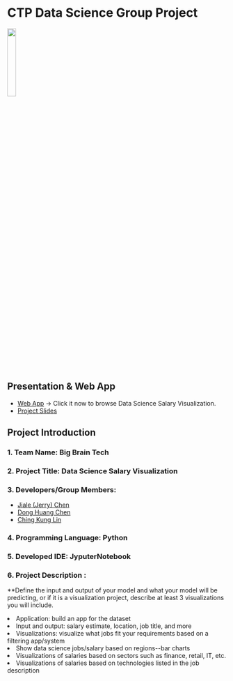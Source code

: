 # CTP Data Science Group Project
<p align="left">
<img src="https://media-exp1.licdn.com/dms/image/C4E0BAQE2heJzO0qrMA/company-logo_200_200/0/1657824337700?e=2147483647&v=beta&t=lOco_8ge4JOQea6C5JBXpuieNKbVoi6q-WLzIo7aTJY" width=20%>
</p>

## Presentation & Web App 
 - [Web App](https://sheisol310-salary-visualization-dashboard-aqz77u.streamlit.app/) -> Click it now to browse Data Science Salary Visualization.
 - [Project Slides](https://docs.google.com/presentation/d/1BO_wKACN24fT32Yd37is-9bW442Vgb547m8rPDUzKmU/edit#slide=id.g12948bcd1fb_0_22082)


## Project Introduction 
### 1. Team Name: Big Brain Tech 
### 2. Project Title: Data Science Salary Visualization 
### 3. Developers/Group Members:    
- [Jiale (Jerry) Chen](https://www.linkedin.com/in/jiale-jerry-chen/)
- [Dong Huang Chen](https://www.linkedin.com/in/dong-huang-chen/)        
- [Ching Kung Lin](https://www.linkedin.com/in/chingkung310/)       

### 4. Programming Language: Python

### 5. Developed IDE: JyputerNotebook

### 6. Project Description :
<p>
**Define the input and output of your model and what your model will be predicting, or if it is a visualization project, describe at least 3 visualizations you will include.

<li>Application: build an app for the dataset</li>
<li>Input and output: salary estimate, location, job title, and more</li>
<li>Visualizations: visualize what jobs fit your requirements based on a filtering app/system</li>

<li>Show data science jobs/salary based on regions--bar charts</li>
<li>Visualizations of salaries based on sectors such as finance, retail, IT, etc.</li>
<li>Visualizations of salaries based on technologies listed in the job description</li>
</p>

  
